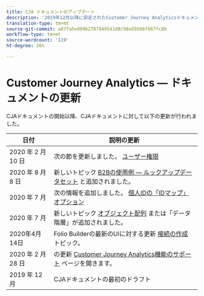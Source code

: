 ```yaml
---
title: CJA ドキュメントのアップデート
description: '2019年12月以降に設定されたCustomer Journey Analyticsドキュメントに関するリスト向けコンテンツの更新。 '
translation-type: tm+mt
source-git-commit: a87fa5e09962787849541d8c98a59566f867fc8b
workflow-type: tm+mt
source-wordcount: '119'
ht-degree: 26%

---
```



# Customer Journey Analytics — ドキュメントの更新

CJAドキュメントの開始以降、CJAドキュメントに対して以下の更新が行われました。

| 日付 | 説明の更新 |
| --- | --- |
| 2020 年 2 月 10 日 | 次の節を更新しました。 [ユーザー権限](https://docs.adobe.com/content/help/ja-JP/analytics-platform/using/cja-overview/cja-overview.html#user-access-permissions) |
| 2020 年 8 月 8 日 | 新しいトピック [B2Bの使用例 — ルックアップデータセット](/help/use-cases/b2b.md) と追加されました。 |
| 2020 年 7 月  | 次の情報を追加しました。 [個人IDの「IDマップ」オプション](https://docs.adobe.com/content/help/ja-JP/analytics-platform/using/cja-connections/create-connection.html#use-identity-map-as-a-person-id) |
| 2020 年 7 月  | 新しいトピック [オブジェクト配列](/help/use-cases/object-arrays.md) または「データ階層」が追加されました。 |
| 2020年4月14日 | Folio Builderの最新のUIに対する更新 [接続の作成](/help/connections/create-connection.md) トピック。 |
| 2020 年 2 月 28 日 | の更新 [Customer Journey Analytics機能のサポート](/help/getting-started/cja-aa.md) ページを開きます。 |
| 2019 年 12 月 | CJAドキュメントの最初のドラフト |
